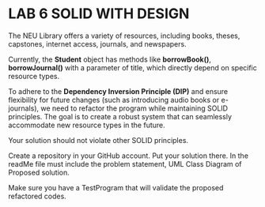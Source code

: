 # LAB 6 SOLID WITH DESIGN
The NEU Library offers a variety of resources, including books, theses, capstones, internet access, journals, and newspapers.

Currently, the **Student**  object has methods like **borrowBook()**, **borrowJournal()** with a parameter of title, which directly depend on specific resource types.

To adhere to the **Dependency Inversion Principle (DIP)** and ensure flexibility for future changes (such as introducing audio books or e-journals), we need to refactor the program while maintaining SOLID principles. The goal is to create a robust system that can seamlessly accommodate new resource types in the future.

Your solution should not violate other SOLID principles.

Create a repository in your GitHub account. Put your solution there. In the readMe file must include the problem statement, UML Class Diagram of Proposed solution.

Make sure you have a TestProgram that will validate the proposed refactored codes.


